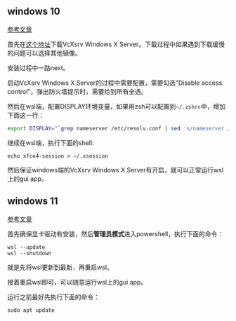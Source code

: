 ## windows 10

[参考文章](https://techcommunity.microsoft.com/t5/windows-dev-appconsult/running-wsl-gui-apps-on-windows-10/ba-p/1493242)

首先在[这个地址](https://sourceforge.net/projects/vcxsrv/)下载VcXsrv Windows X Server。下载过程中如果遇到下载缓慢的问题可以选择其他镜像。

安装过程中一路next。

启动VcXsrv Windows X Server的过程中需要配置，需要勾选"Disable access control"，弹出防火墙提示时，需要给到所有全选。

然后在wsl端，配置DISPLAY环境变量，如果用zsh可以配置到`~/.zshrc`中，增加下面这一行：

```bash
export DISPLAY="`grep nameserver /etc/resolv.conf | sed 's/nameserver //'`:0"
```

继续在wsl端，执行下面的shell:

```
echo xfce4-session > ~/.xsession
```

然后保证windows端的VcXsrv Windows X Server有开启，就可以正常运行wsl上的gui app。

## windows 11

[参考文章](https://docs.microsoft.com/en-us/windows/wsl/tutorials/gui-apps)

首先确保显卡驱动有安装，然后**管理员模式**进入powershell，执行下面的命令：

```shell
wsl --update
wsl --shutdown
```

就是先将wsl更新到最新，再重启wsl。

接着重启wsl即可，可以随意运行wsl上的gui app。

运行之前最好先执行下面的命令：

```shell
sudo apt update
```

